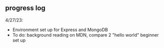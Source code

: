 ﻿## progress log

4/27/23:
- Environment set up for Express and MongoDB
- To do: background reading on MDN, compare 2 "hello world" beginner set up






